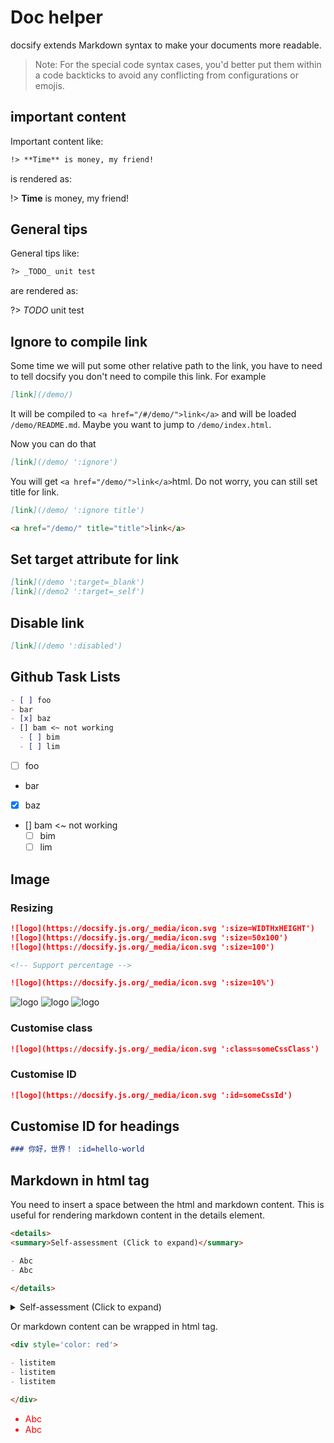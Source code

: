 # Doc helper

docsify extends Markdown syntax to make your documents more readable.

> Note:  For the special code syntax cases, you'd better put them within a code backticks to avoid any conflicting from configurations or emojis. 

## important content

Important content like:

```markdown
!> **Time** is money, my friend!
```

is rendered as:

!> **Time** is money, my friend!

## General tips

General tips like:

```markdown
?> _TODO_ unit test
```

are rendered as:

?> _TODO_ unit test

## Ignore to compile link

Some time we will put some other relative path to the link, you have to need to tell docsify you don't need to compile this link. For example

```md
[link](/demo/)
```

It will be compiled to `<a href="/#/demo/">link</a>` and will be loaded `/demo/README.md`. Maybe you want to jump to `/demo/index.html`.

Now you can do that

```md
[link](/demo/ ':ignore')
```

You will get `<a href="/demo/">link</a>`html. Do not worry, you can still set title for link.

```md
[link](/demo/ ':ignore title')

<a href="/demo/" title="title">link</a>
```

## Set target attribute for link

```md
[link](/demo ':target=_blank')
[link](/demo2 ':target=_self')
```

## Disable link

```md
[link](/demo ':disabled')
```

## Github Task Lists

```md
- [ ] foo
- bar
- [x] baz
- [] bam <~ not working
  - [ ] bim
  - [ ] lim
```

- [ ] foo
- bar
- [x] baz
- [] bam <~ not working
  - [ ] bim
  - [ ] lim

## Image

### Resizing

```md
![logo](https://docsify.js.org/_media/icon.svg ':size=WIDTHxHEIGHT')
![logo](https://docsify.js.org/_media/icon.svg ':size=50x100')
![logo](https://docsify.js.org/_media/icon.svg ':size=100')

<!-- Support percentage -->

![logo](https://docsify.js.org/_media/icon.svg ':size=10%')
```

![logo](https://docsify.js.org/_media/icon.svg ':size=50x100')
![logo](https://docsify.js.org/_media/icon.svg ':size=100')
![logo](https://docsify.js.org/_media/icon.svg ':size=10%')

### Customise class

```md
![logo](https://docsify.js.org/_media/icon.svg ':class=someCssClass')
```

### Customise ID

```md
![logo](https://docsify.js.org/_media/icon.svg ':id=someCssId')
```

## Customise ID for headings

```md
### 你好，世界！ :id=hello-world
```

## Markdown in html tag

You need to insert a space between the html and markdown content.
This is useful for rendering markdown content in the details element.

```markdown
<details>
<summary>Self-assessment (Click to expand)</summary>

- Abc
- Abc

</details>
```

<details>
<summary>Self-assessment (Click to expand)</summary>

- Abc
- Abc

</details>

Or markdown content can be wrapped in html tag.

```markdown
<div style='color: red'>

- listitem
- listitem
- listitem

</div>
```

<div style='color: red'>

- Abc
- Abc

</div>
